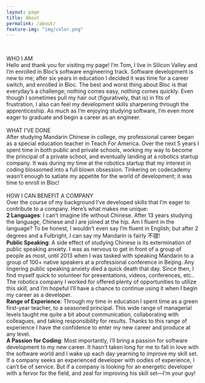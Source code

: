 ```yaml
---
layout: page
title: About
permalink: /about/
feature-img: "img/color.png"
---
```


<br>

WHO I AM <br>
Hello and thank you for visiting my page! I’m Tom, I live in Silicon Valley and I’m enrolled in Bloc’s software engineering track. Software development is new to me; after six years in education I decided it was time for a career switch, and enrolled in Bloc. The best and worst thing about Bloc is that everyday’s a challenge; nothing comes easy, nothing comes quickly. Even though I sometimes pull my hair out (figuratively, that is) in fits of frustration, I also can feel my development skills sharpening through the apprenticeship. As much as I’m enjoying studying software, I’m even more eager to graduate and begin a career as an engineer.
<br>
<br>
WHAT I'VE DONE <br>
After studying Mandarin Chinese in college, my professional career began as a special education teacher in Teach For America. Over the next 5 years I spent time in both public and private schools, working my way to become the principal of a private school, and eventually landing at a robotics startup company. It was during my time at the robotics startup that my interest in coding blossomed into a full blown obsession. Tinkering on codecademy wasn’t enough to satiate my appetite for the world of development; it was time to enroll in Bloc!
<br>
<br>
HOW I CAN BENEFIT A COMPANY <br>
Over the course of my background I’ve developed skills that I’m eager to contribute to a company. Here’s what makes me unique: <br>
<strong>2 Languages</strong>: I can’t imagine life without Chinese. After 13 years studying the language, Chinese and I are joined at the hip. Am I fluent in the language? To be honest, I wouldn’t even say I’m fluent in English; but after 2 degrees and a Fulbright, I can say my Mandarin is fairly 不错! <br>
<strong>Public Speaking</strong>: A side effect of studying Chinese is its extermination of public speaking anxiety. I was as nervous to get in front of a group of people as most, until 2013 when I was tasked with speaking Mandarin to a group of 100+ native speakers at a professional conference in Beijing. Any lingering public speaking anxiety died a quick death that day. Since then, I find myself quick to volunteer for presentations, videos, conferences, etc.. The robotics company I worked for offered plenty of opportunities to utilize this skill, and I’m hopeful I’ll have a chance to continue using it when I begin my career as a developer. <br>
<strong>Range of Experience</strong>: Through my time in education I spent time as a green first-year teacher, to a seasoned principal. This wide range of managerial levels taught me quite a bit about communication, collaborating with colleagues, and taking responsibility for results. Thanks to this range of experience I have the confidence to enter my new career and produce at any level. <br>
<strong>A Passion for Coding</strong>: Most importantly, I’ll bring a passion for software development to my new career. It hasn’t taken long for me to fall in love with the software world and I wake up each day yearning to improve my skill set. If a company seeks an experienced developer with oodles of experience, I can’t be of service. But if a company is looking for an energetic developer with a fervor for the field, and zeal for improving his skill set—I’m your guy!
